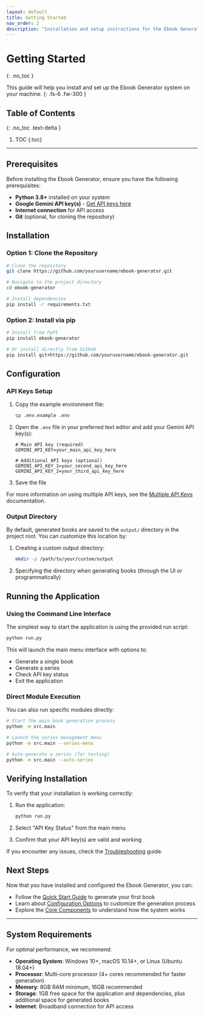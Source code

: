 ```yaml
---
layout: default
title: Getting Started
nav_order: 2
description: "Installation and setup instructions for the Ebook Generator"
---
```


# Getting Started
{: .no_toc }

This guide will help you install and set up the Ebook Generator system on your machine.
{: .fs-6 .fw-300 }

## Table of Contents
{: .no_toc .text-delta }

1. TOC
{:toc}

---

## Prerequisites

Before installing the Ebook Generator, ensure you have the following prerequisites:

- **Python 3.8+** installed on your system
- **Google Gemini API key(s)** - [Get API keys here](https://ai.google.dev/)
- **Internet connection** for API access
- **Git** (optional, for cloning the repository)

## Installation

### Option 1: Clone the Repository

```bash
# Clone the repository
git clone https://github.com/yourusername/ebook-generator.git

# Navigate to the project directory
cd ebook-generator

# Install dependencies
pip install -r requirements.txt
```

### Option 2: Install via pip

```bash
# Install from PyPI
pip install ebook-generator

# Or install directly from GitHub
pip install git+https://github.com/yourusername/ebook-generator.git
```

## Configuration

### API Keys Setup

1. Copy the example environment file:
   ```bash
   cp .env.example .env
   ```

2. Open the `.env` file in your preferred text editor and add your Gemini API key(s):
   ```
   # Main API key (required)
   GEMINI_API_KEY=your_main_api_key_here

   # Additional API keys (optional)
   GEMINI_API_KEY_1=your_second_api_key_here
   GEMINI_API_KEY_2=your_third_api_key_here
   ```

3. Save the file

For more information on using multiple API keys, see the [Multiple API Keys](./multiple-api-keys.html) documentation.

### Output Directory

By default, generated books are saved to the `output/` directory in the project root. You can customize this location by:

1. Creating a custom output directory:
   ```bash
   mkdir -p /path/to/your/custom/output
   ```

2. Specifying the directory when generating books (through the UI or programmatically)

## Running the Application

### Using the Command Line Interface

The simplest way to start the application is using the provided run script:

```bash
python run.py
```

This will launch the main menu interface with options to:
- Generate a single book
- Generate a series
- Check API key status
- Exit the application

### Direct Module Execution

You can also run specific modules directly:

```bash
# Start the main book generation process
python -m src.main

# Launch the series management menu
python -m src.main --series-menu

# Auto-generate a series (for testing)
python -m src.main --auto-series
```

## Verifying Installation

To verify that your installation is working correctly:

1. Run the application:
   ```bash
   python run.py
   ```

2. Select "API Key Status" from the main menu

3. Confirm that your API key(s) are valid and working

If you encounter any issues, check the [Troubleshooting](./troubleshooting.html) guide.

## Next Steps

Now that you have installed and configured the Ebook Generator, you can:

- Follow the [Quick Start Guide](./quick-start.html) to generate your first book
- Learn about [Configuration Options](./configuration.html) to customize the generation process
- Explore the [Core Components](./components/novel-generator.html) to understand how the system works

---

## System Requirements

For optimal performance, we recommend:

- **Operating System**: Windows 10+, macOS 10.14+, or Linux (Ubuntu 18.04+)
- **Processor**: Multi-core processor (4+ cores recommended for faster generation)
- **Memory**: 8GB RAM minimum, 16GB recommended
- **Storage**: 1GB free space for the application and dependencies, plus additional space for generated books
- **Internet**: Broadband connection for API access
